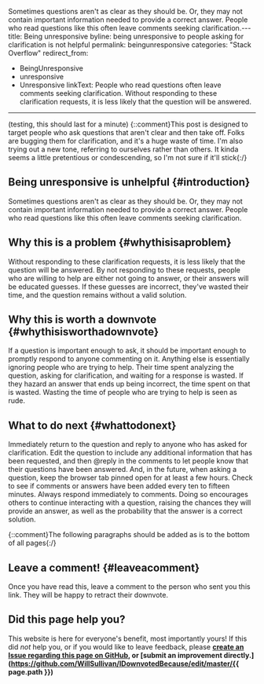 Sometimes questions aren't as clear as they should be. Or, they may not contain important information needed to provide a correct answer. People who read questions like this often leave comments seeking clarification.---
title: Being unresponsive
byline: being unresponsive to people asking for clarification is not helpful
permalink: beingunresponsive
categories: "Stack Overflow"
redirect_from:
  - BeingUnresponsive
  - unresponsive
  - Unresponsive
linkText: People who read questions often leave comments seeking clarification. Without responding to these clarification requests, it is less likely that the question will be answered.
---
(testing, this should last for a minute)
{::comment}This post is designed to target people who ask questions that aren't clear and then take off. Folks are bugging them 
for clarification, and it's a huge waste of time. I'm also trying out a new tone, referring to ourselves rather than others. It 
kinda seems a little pretentious or condescending, so I'm not sure if it'll stick{:/}
## Being unresponsive is unhelpful {#introduction}
Sometimes questions aren't as clear as they should be. Or, they may not contain important information needed to provide a correct answer. People who read questions like this often leave comments seeking clarification.

## Why this is a problem {#whythisisaproblem}
Without responding to these clarification requests, it is less likely that the question will be answered. By not responding to these requests, people who are willing to help are either not going to answer, or their answers will be educated guesses. If these guesses are incorrect, they've wasted their time, and the question remains without a valid solution. 

## Why this is worth a downvote {#whythisisworthadownvote}
If a question is important enough to ask, it should be important enough to promptly respond to anyone commenting on it. Anything else is essentially ignoring people who are trying to help. Their time spent analyzing the question, asking for clarification, and waiting for a response is wasted. If they hazard an answer that ends up being incorrect, the time spent on that is wasted. Wasting the time of people who are trying to help is seen as rude. 

## What to do next {#whattodonext}
Immediately return to the question and reply to anyone who has asked for clarification. Edit the question to include any additional information that has been requested, and then @reply in the comments to let people know that their questions have been answered. And, in the future, when asking a question, keep the browser tab pinned open for at least a few hours. Check to see if comments or answers have been added every ten to fifteen minutes. Always respond immediately to comments. Doing so encourages others to continue interacting with a question, raising the chances they will provide an answer, as well as the probability that the answer is a correct solution.

{::comment}The following paragraphs should be added as is to the bottom of all pages{:/}
## Leave a comment! {#leaveacomment}
Once you have read this, leave a comment to the person who sent you this link. They will be happy to retract their downvote.

## Did this page help you?
This website is here for everyone's benefit, most importantly yours! If this did <i>not</i> help you, or if you would
like to leave feedback, please **[create an Issue regarding this page on GitHub,](https://github.com/WillSullivan/IDownvotedBecause/issues/new) or [submit an improvement directly.](https://github.com/WillSullivan/IDownvotedBecause/edit/master/{{ page.path }})**
